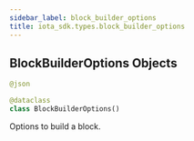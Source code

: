 ```yaml
---
sidebar_label: block_builder_options
title: iota_sdk.types.block_builder_options
---
```


## BlockBuilderOptions Objects

```python
@json

@dataclass
class BlockBuilderOptions()
```

Options to build a block.

